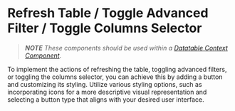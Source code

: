 # Refresh Table / Toggle Advanced Filter / Toggle Columns Selector

> _**NOTE** These components should be used within a [Datatable Context Component](/docs/front-end-basics/form-components/data-display/data-table/datatable-context.md)_.

To implement the actions of refreshing the table, toggling advanced filters, or toggling the columns selector, you can achieve this by adding a button and customizing its styling. Utilize various styling options, such as incorporating icons for a more descriptive visual representation and selecting a button type that aligns with your desired user interface.
